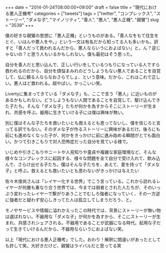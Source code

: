 +++
date = "2014-01-24T08:00:00+09:00"
draft = false
title = "現代における悪人正機考"
categories = ["tweets"]
tags = ["twitter", "コンプレックス", "ストーリー", "ダメな子", "マイノリティ", "善人", "悪人", "悪人正機", "親鸞"]
slug = "3539"
+++

僕の好きな親鸞の思想に「悪人正機」というものがある。「善人なをもて往生をとぐ、いはんや悪人をや。」という一文は有名だから知ってる人も多いかも。訳すと「善人だって救われるんだから、悪人ならいうにおよばない」と。ん？逆じゃないの？と思う人もいるかもしれない。僕も最初はそう思った。

自分を善人だと思い込んで、正しい行いをしているつもりになっている人ですら救われるのだから、自分を煩悩まみれのどうしようもない悪人であることを自覚して、仏に頼る人ならなおさらでしょ、という意味。だから、これはこれで正しい。悪人ほど救われる。超やばい。かっこいい笑。

Livertyに集まってきている「ダメな子」も、ここで言う「悪人」に近いものがあるかもしれない。どうしようもない人間であることを自覚して、駆け込んできた子たち。そんな「ダメな子」たちが何かを為すからそこにストーリーが生まれ、共感を呼ぶ。器用に生きていける子には僕は興味が無い。

別に僕はそんな子たちを救いたいとも救えるとも思ってないし、僕を信じろと言ってる訳でもない。そのダメな子が作るストーリーに興味があるだけ。後ろにも前にも進めなくなった子が、何かをきっかけに前に進み始める瞬間がとても面白い。かつて引きこもりで対人恐怖症だった自分を見ている様で。

いじめや引きこもりやニートや人見知りや童貞や複雑な家庭環境など、そんな様々なコンプレックスに起因する、様々な問題を全て自分で受け入れて、飲み込んで、さらけ出せる子たち。僕はそんな子たちを、あえて、愛を持って「ダメな子」と呼ぶ。救えるとも救いたいとも思わないがきっかけは与えたい

佐々木俊尚さんは「レイヤー化する世界」でこう言っている。これから訪れるレイヤーが何層も重なり合う世界では、今までは弱者とされた人たちが、そのいっぷう変わったレイヤーで繋がりあうことでむしろ強者になっていく、その一方逆に強者だと疑わず安心しきってた人は孤立してしまうだろう、と。

モノやサービスや情報に溢れかえったこの時代では、背景にストーリーが無い物は選ばれない。不器用な「ダメな子」が何かを為すから、そこにストーリーが生まれ、共感されシェアされる。不器用であることが武器になる時代。起用な子だって生きていけるんだから、不器用ならいうにおよばない笑。

以上「現代における悪人正機考」でした。おわり！解釈に間違いがあったとしても許して笑。大好きだけど、親鸞はライバルだと思ってる笑
